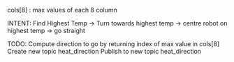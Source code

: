 cols[8] : max values of each 8 column

INTENT:
Find Highest Temp -> Turn towards highest temp -> centre robot on highest temp -> go straight

TODO: 
Compute direction to go by returning index of max value in cols[8]
Create new topic heat_direction
Publish to new topic heat_direction
